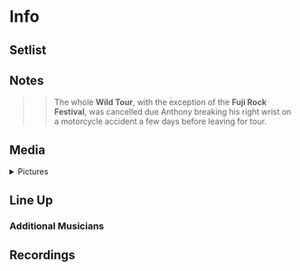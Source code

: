 # Info

## Setlist

## Notes

> > The whole **Wild Tour**, with the exception of the **Fuji Rock Festival**, was cancelled due Anthony breaking his right wrist on a motorcycle accident a few days before leaving for tour.

## Media 

<details>
  <summary>Pictures</summary>
  <!--<img alt="Setlist" title="Setlist" src="_.jpg" height="200" />
  <img alt="Clipping" title="Clipping" src="_.jpg" height="200" />
  <img alt="Flyer" title="Flyer" src="_.jpg" height="200" />-->
</details>

## Line Up

### Additional Musicians

## Recordings
